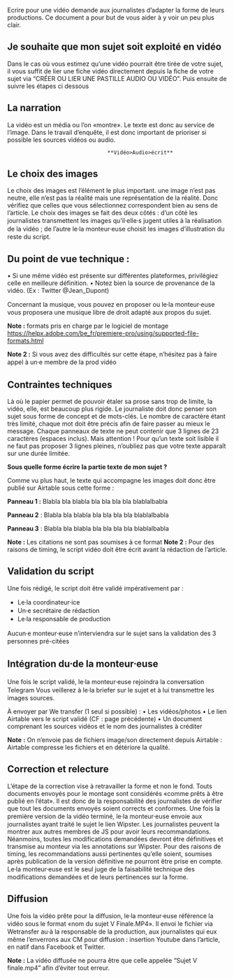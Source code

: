 Ecrire pour une vidéo demande aux journalistes d’adapter la forme de leurs productions. Ce document a pour but de vous aider à y voir un peu plus clair. 


## Je souhaite que mon sujet soit exploité en vidéo

Dans le cas où vous estimez qu’une vidéo pourrait être tirée de votre sujet, il vous suffit de lier une fiche vidéo directement depuis la fiche de votre sujet via “CRÉER OU LIER UNE PASTILLE AUDIO OU VIDÉO”.
Puis ensuite de suivre les étapes ci dessous

## La narration

La vidéo est un média ou l’on «montre». Le texte est donc au service de l’image. Dans le travail d’enquête, il est donc important de prioriser si possible les sources vidéos ou audio.

                                    **Vidéo>Audio>écrit**



## Le choix des images

Le choix des images est l’élément le plus important. une image n’est pas neutre, elle n’est pas la réalité mais une représentation de la réalité. Donc vérifiez que celles que vous sélectionnez correspondent bien au sens de l’article.
Le choix des images se fait des deux côtés : d’un côté les journalistes transmettent les images qu’il⸱elle⸱s jugent utiles à la réalisation de la vidéo ; de l’autre le⸱la monteur⸱euse choisit les images d’illustration du reste du script.


## Du point de vue technique :

• Si une même vidéo est présente sur différentes plateformes, privilégiez celle en meilleure définition.
• Notez bien la source de provenance de la vidéo. (Ex : Twitter @Jean_Dupont)

Concernant la musique, vous pouvez en proposer ou le⸱la monteur⸱euse vous proposera une musique libre de droit adapté aux propos du sujet.

**Note :** formats pris en charge par le logiciel de montage https://helpx.adobe.com/be_fr/premiere-pro/using/supported-file-formats.html

**Note 2 :** Si vous avez des difficultés sur cette étape, n’hésitez pas à faire appel à un⸱e membre de la prod vidéo 


## Contraintes techniques

Là où le papier permet de pouvoir étaler sa prose sans trop de limite, la vidéo, elle, est beaucoup plus rigide. Le journaliste doit donc penser son sujet sous forme de concept et de mots-clés. Le nombre de caractère étant très limité, chaque mot doit être précis afin de faire passer au mieux le message. Chaque panneaux de texte ne peut contenir que 3 lignes de 23 caractères (espaces inclus). Mais attention ! Pour qu’un texte soit lisible il ne faut pas proposer 3 lignes pleines, n’oubliez pas que votre texte apparaît sur une durée limitée.

**Sous quelle forme écrire la partie texte de mon sujet ?**

Comme vu plus haut, le texte qui accompagne les images doit donc être publié sur Airtable sous cette forme :

**Panneau 1 :**
Blabla bla blabla 
bla bla
bla bla blablalbabla

**Panneau 2** :
Blabla bla blabla 
bla bla
bla bla blablalbabla

**Panneau 3** :
Blabla bla blabla 
bla bla
bla bla blablalbabla

**Note :** Les citations ne sont pas soumises à ce format
**Note 2 :** Pour des raisons de timing, le script vidéo doit être écrit avant la rédaction de l’article.


## Validation du script

Une fois rédigé, le script doit être validé impérativement par :

- Le⸱la coordinateur⸱ice
- Un⸱e secrétaire de rédaction
- Le⸱la responsable de production

Aucun⸱e monteur⸱euse n’interviendra sur le sujet sans la validation des 3 personnes pré-citées


## Intégration du⸱de la monteur⸱euse 

Une fois le script validé, le⸱la monteur⸱euse rejoindra la conversation Telegram
Vous veillerez à le⸱la briefer sur le sujet et à lui transmettre les images sources.

À envoyer par We transfer (1 seul si possible) : 
• Les vidéos/photos 
• Le lien Airtable vers le script validé (CF : page précédente) 
• Un document comprenant les sources vidéos et le nom des journalistes à créditer 

**Note** **:** On n’envoie pas de fichiers image/son directement depuis Airtable : Airtable compresse les fichiers et en détériore la qualité. 


## Correction et relecture

L’étape de la correction vise à retravailler la forme et non le fond. Touts documents envoyés pour le montage sont considérés «comme prêts à être publié en l’état». Il est donc de la responsabilité des journalistes de vérifier que tout les documents envoyés soient corrects et conformes. Une fois la première version de la vidéo terminé, le⸱la monteur⸱euse envoie aux journalistes ayant traité le sujet le lien Wipster. Les journalistes peuvent la montrer aux autres membres de JS pour avoir leurs recommandations. Néanmoins, toutes les modifications demandées devront être définitives et transmise au monteur via les annotations sur Wipster. Pour des raisons de timing, les recommandations aussi pertinentes qu’elle soient, soumises après publication de la version définitive ne pourront être prise en compte. Le⸱la monteur⸱euse est le seul juge de la faisabilité technique des modifications demandées et de leurs pertinences sur la forme.


## Diffusion

Une fois la vidéo prête pour la diffusion, le⸱la monteur⸱euse référence la vidéo sous le format «nom du sujet V Finale.MP4».
Il envoi le fichier via Wetransfer au⸱à la responsable de la production, aux journalistes  qui eux même l’enverrons aux CM pour diffusion : insertion Youtube dans l’article, en natif dans Facebook et Twitter.

**Note :** La vidéo diffusée ne pourra être que celle appelée “Sujet V finale.mp4” afin d’éviter tout erreur.

